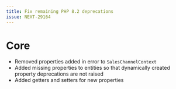 ```yaml
---
title: Fix remaining PHP 8.2 deprecations
issue: NEXT-29164
---
```

# Core
* Removed properties added in error to `SalesChannelContext`
* Added missing properties to entities so that dynamically created property deprecations are not raised
* Added getters and setters for new properties
